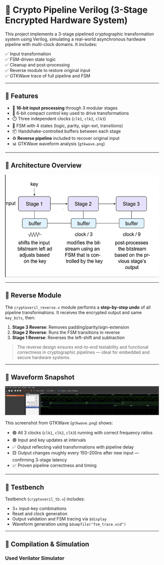 # 🔐 Crypto Pipeline Verilog (3-Stage Encrypted Hardware System)

This project implements a 3-stage pipelined cryptographic transformation system using Verilog, simulating a real-world asynchronous hardware pipeline with multi-clock domains. It includes:

✅ Input transformation  
✅ FSM-driven state logic  
✅ Cleanup and post-processing  
✅ Reverse module to restore original input  
✅ GTKWave trace of full pipeline and FSM  

---

## 🚀 Features

- 🔄 **16-bit input processing** through 3 modular stages
- 🔑 6-bit compact control key used to drive transformations
- ⏱️ Three independent clocks (`clk1`, `clk2`, `clk3`)
- 🧠 FSM with 4 states (logic, parity, sign-ext, transitions)
- 📦 Handshake-controlled buffers between each stage
- ♻️ **Reverse pipeline** included to recover original input
- 📊 GTKWave waveform analysis (`gtkwave.png`)

---

## 📐 Architecture Overview

![architecture_overview](./images/arch.png)


---

## 🔁 Reverse Module

The `cryptoveril_reverse.v` module performs a **step-by-step undo** of all pipeline transformations. It receives the encrypted output and same `key_bits`, then:

1. **Stage 3 Reverse**: Removes padding/parity/sign-extension
2. **Stage 2 Reverse**: Runs the FSM transitions in reverse
3. **Stage 1 Reverse**: Reverses the left-shift and subtraction

> The reverse design ensures end-to-end testability and functional correctness in cryptographic pipelines — ideal for embedded and secure hardware systems.

---

## 📸 Waveform Snapshot

![GTKWave Screenshot](./images/gtkwave.png)

This screenshot from GTKWave (`gtkwave.png`) shows:

- 🟢 All 3 clocks (`clk1`, `clk2`, `clk3`) running with correct frequency ratios
- 🟢 Input and key updates at intervals
- ✅ Output reflecting valid transformations with pipeline delay
- 🟨 Output changes roughly every 150–200ns after new input — confirming 3-stage latency
- 📈 Proven pipeline correctness and timing

---

## 🧪 Testbench

Testbench (`cryptoveril_tb.v`) includes:

- 3+ input-key combinations
- Reset and clock generation
- Output validation and FSM tracing via `$display`
- Waveform generation using `$dumpfile("fsm_trace.vcd")`

---

## 🔧 Compilation & Simulation

### Used Verilator Simulator
